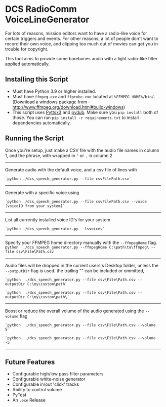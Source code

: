 # DCS RadioComm VoiceLineGenerator

For lots of reasons, mission editors want to have a radio-like voice for certain triggers and events. For other reasons, a lot of people don't want to record their own voice, and clipping too much out of movies can get you in trouble for copyright. 

This tool aims to provide some barebones audio with a light radio-like filter applied automatically. 

## Installing this Script

* Must have Python 3.9 or higher installed.
* Must have `ffmpeg.exe` and `ffprobe.exe` located at `%FFMPEG_HOME%/bin/`. (Download a windows package from - http://www.ffmpeg.org/download.html#build-windows)
* This script uses [Pyttsx3](https://pypi.org/project/pyttsx3/) and [pydub](https://github.com/jiaaro/pydub). Make sure you `pip install` both of those. You can run `pip install -r requirements.txt` to install dependencies automatically. 


## Running the Script
Once you're setup, just make a CSV file with the audio file names in column 1, and the phrase, with wrapped in `"` or `,` in column 2
___
Generate audio with the default voice, and a csv file of lines with 

    `python ./dcs_speech_generator.py --file csvFilePath.csv`
___
Generate with a specific voice using 

    `python ./dcs_speech_generator.py --file csvFilePath.csv --voice [voiceID from your system]`
___
List all currently installed voice ID's for your system 

    `python ./dcs_speech_generator.py --lsvoices`
___
Specify your FFMPEG home directory manually with the `--ffmpegHome` flag. 
    `python  ./dcs_speech_generator.py --ffmpegHome C:\path\to\ffmpeg\ --file csv\File\Path.csv`

___
Audio files will be dropped in the current users's Desktop folder, unless the `--outputDir` flag is used. the trailing "\" can be included or ommitted, 

    `python  ./dcs_speech_generator.py --file csv\File\Path.csv --outputDir C:\my\custom\path` 

    `python  ./dcs_speech_generator.py --file csv\File\Path.csv --outputDir C:\my\custom\path\` 
___
Boost or reduce the overall volume of the audio generated using the `--volume` flag

    `python  ./dcs_speech_generator.py --file csv\File\Path.csv --volume 5`

    `python  ./dcs_speech_generator.py --file csv\File\Path.csv --volume -5`

___


## Future Features
* Configurable high/low pass filter parameters
* Configurable white-noise generator
* Configurable in/out 'click' tracks
* Ability to control volume 
* PyTest
* An `.exe` Release